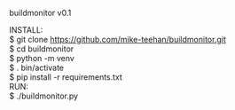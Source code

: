 buildmonitor v0.1

INSTALL:  
$ git clone https://github.com/mike-teehan/buildmonitor.git  
$ cd buildmonitor  
$ python -m venv  
$ . bin/activate  
$ pip install -r requirements.txt  
RUN:  
$ ./buildmonitor.py  
